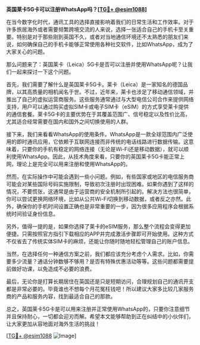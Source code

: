 **英国莱卡5G卡可以注册WhatsApp吗？[[TG💪+ @esim1088](https://t.me/s/esim1088)]**

在当今数字化时代，通讯工具的选择直接影响着我们的日常生活和工作效率。对于许多旅居海外或者需要频繁跨境交流的人来说，选择一张适合自己的手机卡至关重要。特别是对于那些刚到英国不久，或者对当地通信环境还不太熟悉的朋友们来说，如何确保自己的手机卡能够正常使用各种社交软件，比如WhatsApp，成为了大家关心的问题。

那么问题来了：英国莱卡（Leica）5G卡是否可以注册并使用WhatsApp呢？让我们一起来探讨一下这个问题。

首先，我们需要了解什么是英国莱卡5G卡。莱卡（Leica）是一家知名的德国品牌，以其高质量的相机闻名于世。不过，近年来，莱卡也涉足了移动通信领域，并推出了自己的虚拟运营商服务。这些服务通常通过与大型电信公司合作来提供网络支持，用户可以通过购买虚拟SIM卡或电子SIM卡（eSIM）的方式享受莱卡提供的通信套餐。莱卡5G卡的主要优势在于其覆盖范围广、信号稳定以及性价比高，尤其适合经常需要在国内和国外之间切换使用的人群。

接下来，我们来看看WhatsApp的使用条件。WhatsApp是一款全球范围内广泛使用的即时通讯应用，它依赖于互联网连接而非传统的电话线路进行数据传输。这意味着，只要你的手机有稳定的网络连接（无论是Wi-Fi还是移动数据），就可以顺利使用WhatsApp。因此，从技术角度来看，只要你的英国莱卡5G卡能正常上网，理论上是完全可以用来注册和使用WhatsApp的。

然而，在实际操作中可能会遇到一些小问题。例如，有些国家或地区的电信服务商可能会对某些国际号码实施限制，导致初次注册时出现困难。如果你遇到了这样的情况，不要慌张，这通常是由于运营商的安全机制所引起的。解决方法也很简单，你可以尝试更换网络环境，比如从公共Wi-Fi切换到移动数据，或者反之亦然。此外，确保你的手机时间设置正确也是非常重要的一步，因为很多应用程序会根据系统时间验证身份信息。

另外，值得一提的是，如果你选择了莱卡的eSIM服务，那么整个流程会变得更加便捷。只需按照官方指引下载相应的APP并完成激活步骤即可开始使用。这种方式不仅省去了传统实体SIM卡的麻烦，还能让你随时随地轻松管理自己的账户信息。

当然，在选择任何一种通信方案之前，我们都应该充分考虑个人需求。比如，你需要多少流量？通话分钟数够不够用？是否有特殊优惠活动等等。这些问题都需要提前做好功课，以免造成不必要的浪费。

最后，无论你是打算长期居住在英国还是只是短期访问，合理规划自己的通讯开支都是非常必要的。毕竟谁也不想每个月花冤枉钱吧！所以建议大家多比较几家服务商的产品和服务内容，找到最适合自己的那款。

总之，英国莱卡5G卡是可以用来注册并正常使用WhatsApp的，只要你注意细节并且保持耐心，一切都会迎刃而解。希望本文能够帮助到正在纠结中的小伙伴们，让大家更加从容地面对海外生活的挑战！

[[TG💪+ @esim1088](https://t.me/s/esim1088) ![Image](https://i.postimg.cc/4NQfJmqS/Snipaste-2025-05-13-00-14-12.png)]